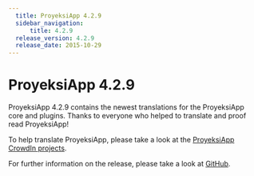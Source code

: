 ```yaml
---
  title: ProyeksiApp 4.2.9
  sidebar_navigation:
      title: 4.2.9
  release_version: 4.2.9
  release_date: 2015-10-29
---
```



# ProyeksiApp 4.2.9

ProyeksiApp 4.2.9 contains the newest translations for the ProyeksiApp
core and plugins. Thanks to everyone who helped to translate and proof
read ProyeksiApp\!

To help translate ProyeksiApp, please take a look at the [ProyeksiApp
CrowdIn projects](https://crowdin.com/projects/opf).

For further information on the release, please take a look at
[GitHub](https://github.com/opf/proyeksiapp/tree/v4.2.9).


